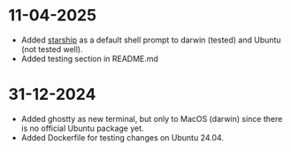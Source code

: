 # 11-04-2025

- Added [starship](https://starship.rs/) as a default shell prompt to darwin (tested) and Ubuntu (not tested well).
- Added testing section in README.md

# 31-12-2024

- Added ghostty as new terminal, but only to MacOS (darwin) since there is no official Ubuntu package yet.
- Added Dockerfile for testing changes on Ubuntu 24.04.
